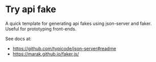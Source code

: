 # Try api fake

A quick template for generating api fakes using json-server and faker. Useful for prototyping front-ends.

See docs at:
- https://github.com/typicode/json-server#readme
- https://marak.github.io/faker.js/
